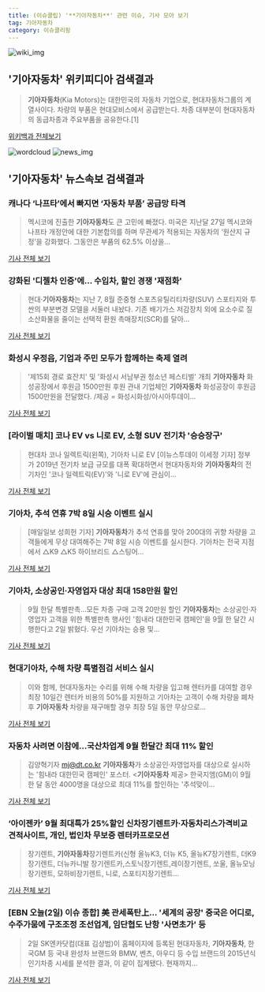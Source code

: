 ```yaml
---
title: (이슈클립) '**기아자동차**' 관련 이슈, 기사 모아 보기
tag: 기아자동차
category: 이슈클리핑
---
```

![wiki_img](https://user-images.githubusercontent.com/42597476/44503234-41136a80-a6d0-11e8-9071-6fc6418eafe4.png)
## **'**기아자동차**'** 위키피디아 검색결과
>**기아자동차**(Kia Motors)는 대한민국의 자동차 기업으로, 현대자동차그룹의 계열사이다. 차량의 부품은 현대모비스에서 공급받는다. 차종 대부분이 현대자동차의 동급차종과 주요부품을 공유한다.[1]

<a href="https://ko.wikipedia.org/wiki/기아자동차" target="_blank">위키백과 전체보기</a>

![wordcloud](https://s3.ap-northeast-2.amazonaws.com/lyrics101-wordcloud/2018-09-02-1535889401.png)
![news_img](https://user-images.githubusercontent.com/42597476/44507050-1206f400-a6e4-11e8-8d98-7ffbfebb353f.png)
## **'**기아자동차**'** 뉴스속보 검색결과
### 캐나다 ‘나프타’에서 빠지면 ‘자동차 부품’ 공급망 타격

>멕시코에 진출한 **기아자동차**도 큰 고민에 빠졌다. 미국은 지난달 27일 멕시코와 나프타 개정안에 대한 기본합의를 하며 무관세가 적용되는 자동차의 ‘원산지 규정’을 강화했다. 그동안은 부품의 62.5% 이상을...

<a href="http://www.hani.co.kr/arti/international/international_general/860327.html" target="_blank">기사 전체 보기</a>

### 강화된 '디젤차 인증'에… 수입차, 할인 경쟁 '재점화'

>현대·**기아자동차**는 지난 7, 8월 준중형 스포츠유틸리티차량(SUV) 스포티지와 투싼의 부분변경 모델을 서둘러 내놨다. 기존 배기가스 저감장치 외에 요소수로 질소산화물을 줄이는 선택적 환원 촉매장치(SCR)를 달아...

<a href="http://news.hankyung.com/article/2018090223121" target="_blank">기사 전체 보기</a>

### 화성시 우정읍, 기업과 주민 모두가 함께하는 축제 열려

>'제15회 경로 효잔치' 및 '화성시 서남부권 청소년 페스티벌' 개최 **기아자동차** 화성공장에서 후원금 1500만원 후원 관내 기업체인 **기아자동차** 화성공장이 후원금 1500만원을 전달했다. /제공 = 화성시화성/아시아투데이...

<a href="http://www.asiatoday.co.kr/view.php?key=20180902010000429" target="_blank">기사 전체 보기</a>

### [라이벌 매치] 코나 EV vs 니로 EV, 소형 SUV 전기차 '승승장구'

>현대차 코나 일렉트릭(왼쪽), 기아차 니로 EV [이뉴스투데이 이세정 기자] 정부가 2019년 전기차 보급 규모를 대폭 확대하면서 현대자동차와 **기아자동차**의 전기차인 '코나 일렉트릭(EV)'와 '니로 EV'에 관심이...

<a href="http://www.enewstoday.co.kr/news/articleView.html?idxno=1227137" target="_blank">기사 전체 보기</a>

### 기아차, 추석 연휴 7박 8일 시승 이벤트 실시

>[매일일보 성희헌 기자]  **기아자동차**가 추석 연휴를 맞아 200대의 귀향 차량을 고객들에게 무상 대여해주는 7박 8일 시승 이벤트를 실시한다. 기아차는 전국 지점에서 △K9 △K5 하이브리드 △스팅어...

<a href="http://www.m-i.kr/news/articleView.html?idxno=448528" target="_blank">기사 전체 보기</a>

### 기아차, 소상공인·자영업자 대상 최대 158만원 할인

>9월 한달 특별판촉…모든 차종 구매 고객 20만원 할인 **기아자동차**는 소상공인·자영업자 고객을 위한 특별판촉 행사인 '힘내라 대한민국 캠페인'을 9월 한 달간 시행한다고 2일 밝혔다. 우선 기아차는 승용 및...

<a href="http://app.yonhapnews.co.kr/YNA/Basic/SNS/r.aspx?c=AKR20180831164200003&did=1195m" target="_blank">기사 전체 보기</a>

### 현대기아차, 수해 차량 특별점검 서비스 실시

>이와 함께, 현대자동차는 수리를 위해 수해 차량을 입고해 렌터카를 대여할 경우 최장 10일간 렌터카 비용의 50%를 지원하고 기아차는 고객이 수해 차량을 폐차 후 **기아자동차** 차량을 재구매할 경우 최장 5일 동안 무상으로...

<a href="http://www.etoday.co.kr/news/section/newsview.php?idxno=1658901" target="_blank">기사 전체 보기</a>

### 자동차 사려면 이참에…국산차업계 9월 한달간 최대 11% 할인

>김양혁기자 mj@dt.co.kr **기아자동차**가 소상공인·자영업자를 대상으로 실시하는 '힘내라 대한민국 캠페인' 포스터. <**기아자동차** 제공> 한국지엠(GM)이 9월 한 달 동안 4000명을 대상으로 최대 11%를 할인하는 '추석맞이...

<a href="http://www.dt.co.kr/contents.html?article_no=2018090202109932052003&ref=naver" target="_blank">기사 전체 보기</a>

### ‘아이젠카’ 9월 최대특가 25%할인 신차장기렌트카·자동차리스가격비교 견적사이트, 개인, 법인차 무보증 렌터카프로모션

>장기렌트, **기아자동차**장기렌트카(신형 올뉴K3, 더뉴 K5, 올뉴K7장기렌트, 더K9장기렌트, 더뉴카니발 장기렌트카,스토닉장기렌트,레이장기렌트, 쏘울, 올뉴모닝장기렌트, 모하비장기렌트, 니로, 스포티지장기렌트...

<a href="http://www.ihalla.com/read.php3?aid=1535814000606503348" target="_blank">기사 전체 보기</a>

### [EBN 오늘(2일) 이슈 종합] 美 관세폭탄上… '세계의 공장' 중국은 어디로, 수주가뭄에 구조조정 조선업계, 임단협도 난항 '사면초가' 등

>2일 SK엔카닷컴(대표 김상범)이 홈페이지에 등록된 현대자동차, **기아자동차**, 한국GM 등 국내 완성차 브랜드와 BMW, 벤츠, 아우디 등 수입 브랜드의 2015년식 인기차종 시세를 분석한 결과, 이 같이 집계됐다. 현재까지...

<a href="http://www.ebn.co.kr/news/view/953745" target="_blank">기사 전체 보기</a>


